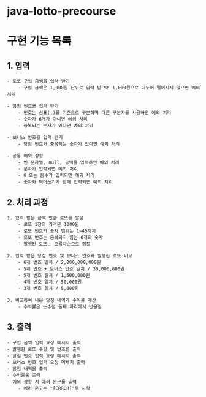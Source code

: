 # java-lotto-precourse

# 구현 기능 목록

## 1. **입력**
    - 로또 구입 금액을 입력 받기
        - 구입 금액은 1,000원 단위로 입력 받으며 1,000원으로 나누어 떨어지지 않으면 예외 처리

    - 당첨 번호를 입력 받기
        - 번호는 쉼표(,)를 기준으로 구분하며 다른 구분자를 사용하면 예외 처리
        - 숫자가 6개가 아니면 예외 처리
        - 중복되는 숫자가 있다면 예외 처리

    - 보너스 번호를 입력 받기
        - 당첨 번호와 중복되는 숫자가 있다면 예외 처리

    - 공통 예외 상황
        - 빈 문자열, null, 공백을 입력하면 예외 처리
        - 문자가 입력되면 예외 처리
        - 0 또는 음수가 입력되면 예외 처리
        - 숫자와 띄어쓰기가 함께 입력되면 예외 처리

## 2. **처리 과정**
    1. 입력 받은 금액 만큼 로또를 발행
        - 로또 1장의 가격은 1000원
        - 로또 번호의 숫자 범위는 1~45까지
        - 로또 번호는 중복되지 않는 6개의 숫자
        - 발행된 로또는 오름차순으로 정렬

    2. 입력 받은 당첨 번호 및 보너스 번호와 발행한 로또 비교
        - 6개 번호 일치 / 2,000,000,000원
        - 5개 번호 + 보너스 번호 일치 / 30,000,000원
        - 5개 번호 일치 / 1,500,000원
        - 4개 번호 일치 / 50,000원
        - 3개 번호 일치 / 5,000원

    3. 비교하여 나온 당첨 내역과 수익률 계산
        - 수익률은 소수점 둘째 자리에서 반올림

## 3. **출력**
    - 구입 금액 입력 요청 메세지 출력
    - 발행한 로또 수량 및 번호를 출력
    - 당첨 번호 입력 요청 메세지 출력
    - 보너스 번호 입력 요청 메세지 출력
    - 당첨 내역을 출력
    - 수익률을 출력
    - 예외 상황 시 에러 문구를 출력
        - 에러 문구는 "[ERROR]"로 시작
